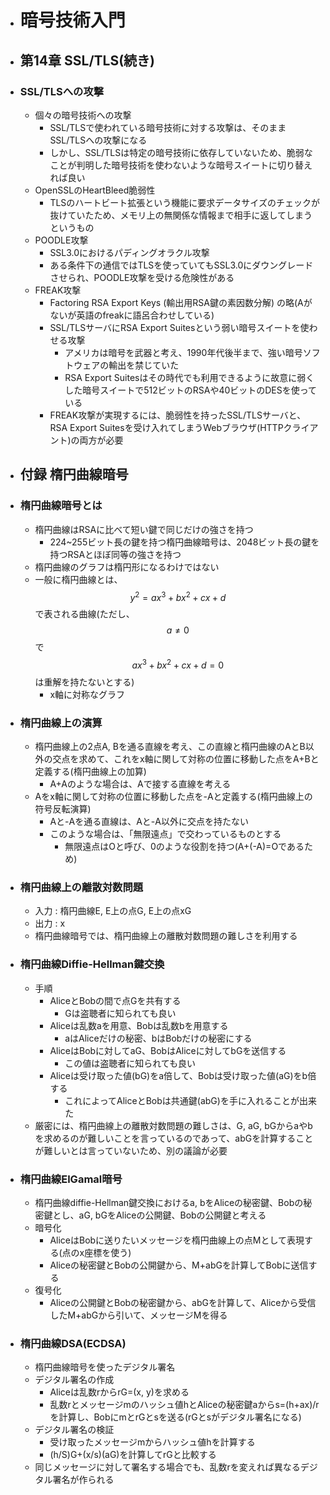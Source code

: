 - # 暗号技術入門
- ## 第14章 SSL/TLS(続き)
- ### SSL/TLSへの攻撃
	- 個々の暗号技術への攻撃
		- SSL/TLSで使われている暗号技術に対する攻撃は、そのままSSL/TLSへの攻撃になる
		- しかし、SSL/TLSは特定の暗号技術に依存していないため、脆弱なことが判明した暗号技術を使わないような暗号スイートに切り替えれば良い
	- OpenSSLのHeartBleed脆弱性
		- TLSのハートビート拡張という機能に要求データサイズのチェックが抜けていたため、メモリ上の無関係な情報まで相手に返してしまうというもの
	- POODLE攻撃
		- SSL3.0におけるパディングオラクル攻撃
		- ある条件下の通信ではTLSを使っていてもSSL3.0にダウングレードさせられ、POODLE攻撃を受ける危険性がある
	- FREAK攻撃
		- Factoring RSA Export Keys (輸出用RSA鍵の素因数分解) の略(Aがないが英語のfreakに語呂合わせしている)
		- SSL/TLSサーバにRSA Export Suitesという弱い暗号スイートを使わせる攻撃
			- アメリカは暗号を武器と考え、1990年代後半まで、強い暗号ソフトウェアの輸出を禁じていた
			- RSA Export Suitesはその時代でも利用できるように故意に弱くした暗号スイートで512ビットのRSAや40ビットのDESを使っている
		- FREAK攻撃が実現するには、脆弱性を持ったSSL/TLSサーバと、RSA Export Suitesを受け入れてしまうWebブラウザ(HTTPクライアント)の両方が必要
- ## 付録 楕円曲線暗号
- ### 楕円曲線暗号とは
	- 楕円曲線はRSAに比べて短い鍵で同じだけの強さを持つ
		- 224~255ビット長の鍵を持つ楕円曲線暗号は、2048ビット長の鍵を持つRSAとほぼ同等の強さを持つ
	- 楕円曲線のグラフは楕円形になるわけではない
	- 一般に楕円曲線とは、$$ y^2 = ax^3 + bx^2 + cx + d $$ で表される曲線(ただし、$$a \neq 0$$ で $$ ax^3 + bx^2 + cx + d = 0 $$は重解を持たないとする)
		- x軸に対称なグラフ
- ### 楕円曲線上の演算
	- 楕円曲線上の2点A, Bを通る直線を考え、この直線と楕円曲線のAとB以外の交点を求めて、これをx軸に関して対称の位置に移動した点をA+Bと定義する(楕円曲線上の加算)
		- A+Aのような場合は、Aで接する直線を考える
	- Aをx軸に関して対称の位置に移動した点を-Aと定義する(楕円曲線上の符号反転演算)
		- Aと-Aを通る直線は、Aと-A以外に交点を持たない
		- このような場合は、「無限遠点」で交わっているものとする
			- 無限遠点はOと呼び、0のような役割を持つ(A+(-A)=Oであるため)
- ### 楕円曲線上の離散対数問題
	- 入力 : 楕円曲線E, E上の点G, E上の点xG
	- 出力 : x
	- 楕円曲線暗号では、楕円曲線上の離散対数問題の難しさを利用する
- ### 楕円曲線Diffie-Hellman鍵交換
	- 手順
		- AliceとBobの間で点Gを共有する
			- Gは盗聴者に知られても良い
		- Aliceは乱数aを用意、Bobは乱数bを用意する
			- aはAliceだけの秘密、bはBobだけの秘密にする
		- AliceはBobに対してaG、BobはAliceに対してbGを送信する
			- この値は盗聴者に知られても良い
		- Aliceは受け取った値(bG)をa倍して、Bobは受け取った値(aG)をb倍する
			- これによってAliceとBobは共通鍵(abG)を手に入れることが出来た
	- 厳密には、楕円曲線上の離散対数問題の難しさは、G, aG, bGからaやbを求めるのが難しいことを言っているのであって、abGを計算することが難しいとは言っていないため、別の議論が必要
- ### 楕円曲線ElGamal暗号
	- 楕円曲線diffie-Hellman鍵交換におけるa, bをAliceの秘密鍵、Bobの秘密鍵とし、aG, bGをAliceの公開鍵、Bobの公開鍵と考える
	- 暗号化
		- AliceはBobに送りたいメッセージを楕円曲線上の点Mとして表現する(点のx座標を使う)
		- Aliceの秘密鍵とBobの公開鍵から、M+abGを計算してBobに送信する
	- 復号化
		- Aliceの公開鍵とBobの秘密鍵から、abGを計算して、Aliceから受信したM+abGから引いて、メッセージMを得る
- ### 楕円曲線DSA(ECDSA)
	- 楕円曲線暗号を使ったデジタル署名
	- デジタル署名の作成
		- Aliceは乱数rからrG=(x, y)を求める
		- 乱数rとメッセージmのハッシュ値hとAliceの秘密鍵aからs=(h+ax)/rを計算し、BobにmとrGとsを送る(rGとsがデジタル署名になる)
	- デジタル署名の検証
		- 受け取ったメッセージmからハッシュ値hを計算する
		- (h/S)G+(x/s)(aG)を計算してrGと比較する
	- 同じメッセージに対して署名する場合でも、乱数rを変えれば異なるデジタル署名が作られる